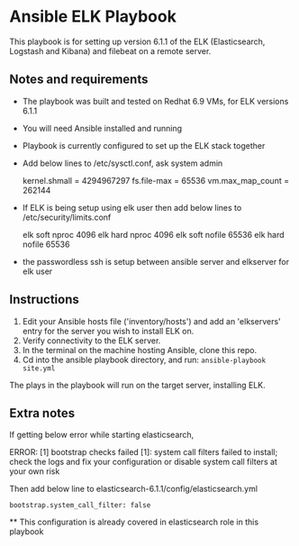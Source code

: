 # Ansible ELK Playbook
 
This playbook is for setting up version 6.1.1 of the ELK (Elasticsearch, Logstash and Kibana) and filebeat on a remote server. 

## Notes and requirements

 - The playbook was built and tested on Redhat 6.9 VMs, for ELK versions 6.1.1
 - You will need Ansible installed and running
 - Playbook is currently configured to set up the ELK stack together 
 - Add below lines to /etc/sysctl.conf, ask system admin
	
	kernel.shmall = 4294967297
	fs.file-max = 65536
	vm.max_map_count = 262144
 - If ELK is being setup using elk user then add below lines to /etc/security/limits.conf
	
	elk        soft  nproc 4096
	elk        hard  nproc 4096
	elk        soft nofile 65536
	elk        hard nofile 65536
 - the passwordless ssh is setup between ansible server and elkserver for elk user
 
## Instructions
 
 1. Edit your Ansible hosts file ('inventory/hosts') and add an 'elkservers' entry for the server you wish to install ELK on. 
 2. Verify connectivity to the ELK server.
 3. In the terminal on the machine hosting Ansible, clone this repo.
 4. Cd into the ansible playbook directory, and run:
 `ansible-playbook site.yml`
 
 The plays in the playbook will run on the target server, installing ELK. 
 
## Extra notes

If getting below error while starting elasticsearch,
 
ERROR: [1] bootstrap checks failed
[1]: system call filters failed to install; check the logs and fix your configuration or disable system call filters at your own risk

Then add below line to elasticsearch-6.1.1/config/elasticsearch.yml

	bootstrap.system_call_filter: false
	
** This configuration is already covered in elasticsearch role in this playbook